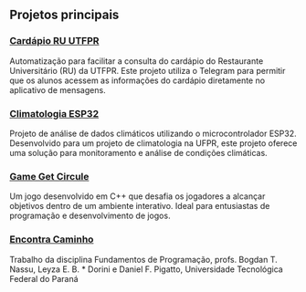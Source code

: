 ## Projetos principais

### [Cardápio RU UTFPR](https://github.com/andrezinc/Cardapio_RU_UTFPR)
Automatização para facilitar a consulta do cardápio do Restaurante Universitário (RU) da UTFPR. Este projeto utiliza o Telegram para permitir que os alunos acessem as informações do cardápio diretamente no aplicativo de mensagens.

### [Climatologia ESP32](https://github.com/andrezinc/climatologia_esp32)
Projeto de análise de dados climáticos utilizando o microcontrolador ESP32. Desenvolvido para um projeto de climatologia na UFPR, este projeto oferece uma solução para monitoramento e análise de condições climáticas.

### [Game Get Circule](https://github.com/andrezinc/Game_getCircule)
Um jogo desenvolvido em C++ que desafia os jogadores a alcançar objetivos dentro de um ambiente interativo. Ideal para entusiastas de programação e desenvolvimento de jogos.

### [Encontra Caminho](https://github.com/andrezinc/Caminho_Labirinto)
Trabalho da disciplina Fundamentos de Programação, profs. Bogdan T. Nassu, Leyza E. B. * Dorini e Daniel F. Pigatto, Universidade Tecnológica Federal do Paraná
